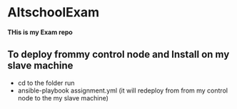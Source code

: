 # AltschoolExam
**THis is my Exam repo**
## To deploy frommy control node and Install on my slave machine
- cd to the folder
run
- ansible-playbook assignment.yml
(it will redeploy from from my control node to the my slave machine) 
